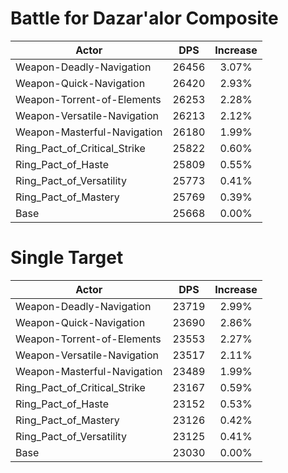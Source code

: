 # Battle for Dazar'alor Composite
| Actor | DPS | Increase |
|---|:---:|:---:|
|Weapon-Deadly-Navigation|26456|3.07%|
|Weapon-Quick-Navigation|26420|2.93%|
|Weapon-Torrent-of-Elements|26253|2.28%|
|Weapon-Versatile-Navigation|26213|2.12%|
|Weapon-Masterful-Navigation|26180|1.99%|
|Ring_Pact_of_Critical_Strike|25822|0.60%|
|Ring_Pact_of_Haste|25809|0.55%|
|Ring_Pact_of_Versatility|25773|0.41%|
|Ring_Pact_of_Mastery|25769|0.39%|
|Base|25668|0.00%|

# Single Target
| Actor | DPS | Increase |
|---|:---:|:---:|
|Weapon-Deadly-Navigation|23719|2.99%|
|Weapon-Quick-Navigation|23690|2.86%|
|Weapon-Torrent-of-Elements|23553|2.27%|
|Weapon-Versatile-Navigation|23517|2.11%|
|Weapon-Masterful-Navigation|23489|1.99%|
|Ring_Pact_of_Critical_Strike|23167|0.59%|
|Ring_Pact_of_Haste|23152|0.53%|
|Ring_Pact_of_Mastery|23126|0.42%|
|Ring_Pact_of_Versatility|23125|0.41%|
|Base|23030|0.00%|
